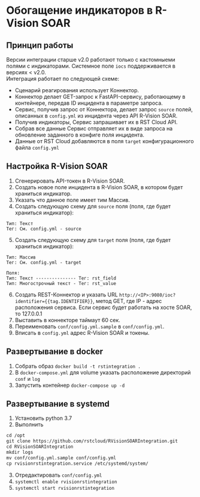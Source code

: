 # Обогащение индикаторов в R-Vision SOAR
## Принцип работы
Версии интеграции старше v2.0 работают только с кастомныеми полями с индикаторами. 
Системное поле `iocs` поддерживается в версиях < v2.0.  
Интеграция работает по следующей схеме:
- Сценарий реагирования использует Коннектор.
- Коннектор делает GET-запрос к FastAPI-сервису, работающему в контейнере, передав ID инцидента в параметре запроса.
- Сервис, получив запрос от Коннектора, делает запрос `source` полей, описанных в `config.yml` из инцидента через API R-Vision SOAR.
- Получив индикаторы, Сервис запрашивает их в RST Cloud API.
- Собрав все данные Сервис отправляет их в виде запроса на обновление заданного в конфиге поля инцидента.
- Данные от RST Cloud добавляются в поля `target` конфигурационного файла `config.yml`
## Настройка R-Vision SOAR
1. Сгенерировать API-токен в R-Vision SOAR.
2. Создать новое поле инцидента в R-Vision SOAR, в котором будет храниться индикатор.
3. Указать что данное поле имеет тим Массив.
4. Создать следующую схему для `source` поля (поля, где будет храниться индикатор):
```
Тип: Текст
Тег: См. config.yml - source
```
5. Создать следующую схему для `target` поля (поля, где будет храниться индикатор):
```
Тип: Массив
Тег: См. config.yml - target

Поля:
Тип: Текст --------------- Тег: rst_field
Тип: Многострочный текст - Тег: rst_value
```
6. Создать REST-Коннектор и указать URL `http://<IP>:9080/ioc?identifier={{tag.IDENTIFIER}}`, метод GET, где IP - адрес расположения сервиса. Если сервис будет работать на хосте SOAR, то 127.0.0.1
6. Выставить в коннекторе таймаут 60 сек.
7. Переименовать `conf/config.yml.sample` в `conf/config.yml`.
8. Вписать в `config.yml` адрес R-Vision SOAR и токены.
## Развертывание в docker
1. Собрать образ `docker build -t rstintegration .`
2. В `docker-compose.yml` для volume указать расположение директорий `conf` и `log`
3. Запустить контейнер `docker-compose up -d`

## Развертывание в systemd
1. Установить python 3.7
2. Выполнить
```pip3.7 install -r requirements.txt
cd /opt
git clone https://github.com/rstcloud/RVisionSOARIntegration.git
cd RVisionSOARIntegration
mkdir logs
mv conf/config.yml.sample conf/config.yml
cp rvisionrstintegration.service /etc/systemd/system/
```
3. Отредактировать `conf/config.yml`
4. `systemctl enable rvisionrstintegration`
5. `systemctl start rvisionrstintegration`